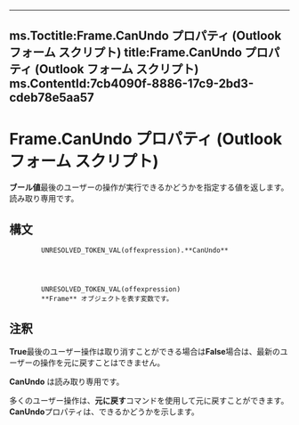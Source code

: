 

---
ms.Toctitle:Frame.CanUndo プロパティ (Outlook フォーム スクリプト)
title:Frame.CanUndo プロパティ (Outlook フォーム スクリプト)
ms.ContentId:7cb4090f-8886-17c9-2bd3-cdeb78e5aa57
---
# Frame.CanUndo プロパティ (Outlook フォーム スクリプト)




**ブール値**最後のユーザーの操作が実行できるかどうかを指定する値を返します。読み取り専用です。

## 構文

            UNRESOLVED_TOKEN_VAL(offexpression).**CanUndo**




            UNRESOLVED_TOKEN_VAL(offexpression)
            **Frame** オブジェクトを表す変数です。



## 注釈
**True**最後のユーザー操作は取り消すことができる場合は**False**場合は、最新のユーザーの操作を元に戻すことはできません。



**CanUndo** は読み取り専用です。



多くのユーザー操作は、**元に戻す**コマンドを使用して元に戻すことができます。**CanUndo**プロパティは、できるかどうかを示します。




